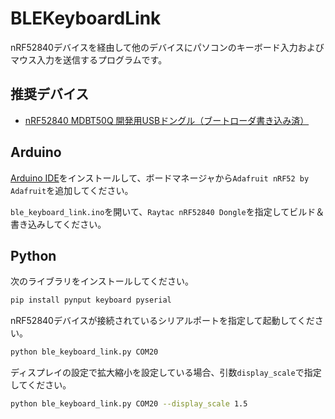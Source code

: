 # BLEKeyboardLink

nRF52840デバイスを経由して他のデバイスにパソコンのキーボード入力およびマウス入力を送信するプログラムです。

## 推奨デバイス

* [nRF52840 MDBT50Q 開発用USBドングル（ブートローダ書き込み済）](https://www.switch-science.com/products/6761)

## Arduino

[Arduino IDE](https://www.arduino.cc/en/software)をインストールして、ボードマネージャから`Adafruit nRF52 by Adafruit`を追加してください。

`ble_keyboard_link.ino`を開いて、`Raytac nRF52840 Dongle`を指定してビルド＆書き込みしてください。

## Python

次のライブラリをインストールしてください。

```sh
pip install pynput keyboard pyserial
```

nRF52840デバイスが接続されているシリアルポートを指定して起動してください。

```sh
python ble_keyboard_link.py COM20
```

ディスプレイの設定で拡大縮小を設定している場合、引数`display_scale`で指定してください。

```sh
python ble_keyboard_link.py COM20 --display_scale 1.5
```
